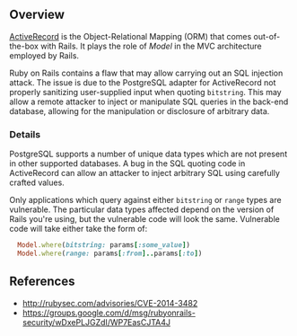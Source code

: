 ## Overview
[ActiveRecord](https://rubygems.org/gems/activerecord/) is the Object-Relational Mapping (ORM) that comes out-of-the-box with Rails. It plays the role of _Model_ in the MVC architecture employed by Rails.

Ruby on Rails contains a flaw that may allow carrying out an SQL injection attack. The issue is due to the PostgreSQL adapter for ActiveRecord not properly sanitizing user-supplied input when quoting `bitstring`. This may allow a remote attacker to inject or manipulate SQL queries in the back-end database, allowing for the manipulation or disclosure of arbitrary data.

### Details
PostgreSQL supports a number of unique data types which are not present in other supported databases.  A bug in the SQL quoting code in ActiveRecord can allow an attacker to inject arbitrary SQL using carefully crafted values.

Only applications which query against either `bitstring` or `range` types are vulnerable. The particular data types affected depend on the version of Rails you're using, but the vulnerable code will look the same.  Vulnerable code will take either take the form of:
```ruby
  Model.where(bitstring: params[:some_value])
  Model.where(range: params[:from]..params[:to])
```

## References
- http://rubysec.com/advisories/CVE-2014-3482
- https://groups.google.com/d/msg/rubyonrails-security/wDxePLJGZdI/WP7EasCJTA4J